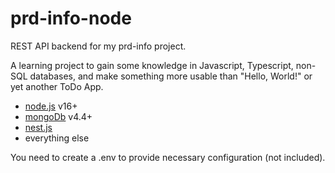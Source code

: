 # prd-info-node

REST API backend for my prd-info project.

A learning project to gain some knowledge in Javascript, Typescript, non-SQL databases, and make something more usable than "Hello, World!" or yet another ToDo App.

- [node.js](https://nodejs.org/) v16+
- [mongoDb](https://www.mongodb.com/) v4.4+
- [nest.js](https://nestjs.com/)
- everything else

You need to create a .env to provide necessary configuration (not included).
